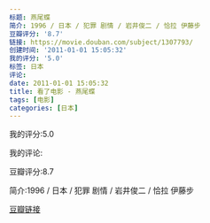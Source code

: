 ```yaml
---
标题: 燕尾蝶
简介: 1996 / 日本 / 犯罪 剧情 / 岩井俊二 / 恰拉 伊藤步
豆瓣评分: '8.7'
链接: https://movie.douban.com/subject/1307793/
创建时间: '2011-01-01 15:05:32'
我的评分: '5.0'
标签: 日本
评论:
date: 2011-01-01 15:05:32
title: 看了电影 - 燕尾蝶
tags: [电影]
categories: [日本]
---
```


我的评分:5.0

我的评论:

豆瓣评分:8.7

简介:1996 / 日本 / 犯罪 剧情 / 岩井俊二 / 恰拉 伊藤步

[豆瓣链接](https://movie.douban.com/subject/1307793/)

